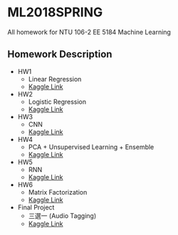 # ML2018SPRING

All homework for NTU 106-2 EE 5184 Machine Learning

## Homework Description

- HW1
	- Linear Regression
	- [Kaggle Link](https://www.kaggle.com/c/ml-2018spring-hw1)
- HW2
	- Logistic Regression
	- [Kaggle Link](https://www.kaggle.com/c/ntu-ml2018spring-hw2)
- HW3
	- CNN
	- [Kaggle Link](https://www.kaggle.com/c/ml-2018spring-hw3)
- HW4
	- PCA + Unsupervised Learning + Ensemble
	- [Kaggle Link](https://www.kaggle.com/c/ml2018spring-hw4-v2)
- HW5
	- RNN
	- [Kaggle Link](https://www.kaggle.com/c/ml-2018spring-hw5)
- HW6
	- Matrix Factorization
	- [Kaggle Link](https://www.kaggle.com/c/ml2018-spring-hw6)
- Final Project
	- 三選一 (Audio Tagging)
	- [Kaggle Link](https://www.kaggle.com/c/freesound-audio-tagging)
